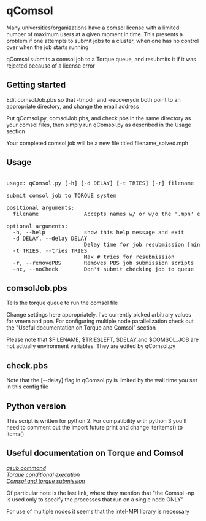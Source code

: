 qComsol  
===============  
Many universities/organizations have a comsol license with a limited number
of maximum users at a given moment in time. This presents a problem if
one attempts to submit jobs to a cluster, when one has no control over when
the job starts running  

qComsol submits a comsol job to a Torque queue, and resubmits it if it was
rejected because of a license error  

Getting started
--------------------
Edit comsolJob.pbs so that -tmpdir and -recoverydir both point to
an appropriate directory, and change the email address  

Put qComsol.py, comsolJob.pbs, and check.pbs in the same directory
as your comsol files, then simply run qComsol.py as described in the Usage section  

Your completed comsol job will be a new file titled filename_solved.mph  


Usage  
----------------
<pre>  
usage: qComsol.py [-h] [-d DELAY] [-t TRIES] [-r] filename  

submit comsol job to TORQUE system  

positional arguments:  
  filename              Accepts names w/ or w/o the '.mph' ending  

optional arguments:  
  -h, --help            show this help message and exit  
  -d DELAY, --delay DELAY  
                        Delay time for job resubmission [min]  
  -t TRIES, --tries TRIES  
                        Max # tries for resubmission   
  -r, --removePBS       Removes PBS job submission scripts  
  -nc, --noCheck        Don't submit checking job to queue  
</pre>

comsolJob.pbs  
----------------  
Tells the torque queue to run the comsol file  

Change settings here appropriately. I've currently picked arbitrary values
for vmem and ppn. For configuring multiple node parallelization check out the
"Useful documentation on Torque and Comsol" section  

Please note that $FILENAME, $TRIESLEFT, $DELAY,and $COMSOL_JOB are not
actually environment variables. They are edited by qComsol.py  

check.pbs  
---------------  
Note that the [--delay] flag in qComsol.py is limited by the wall time you set
in this config file

Python version  
------------------  
This script is written for python 2. For compatibility with python 3 you'll
need to comment out the import future print and change iteritems() to items()  

Useful documentation on Torque and Comsol  
-------------------------------------------
*[qsub command](http://docs.adaptivecomputing.com/torque/4-0-2/Content/topics/commands/qsub.htm)*  
*[Torque conditional execution](http://www.arc.ox.ac.uk/content/torque-job-scheduler#PBScondExecution)*  
*[Comsol and torque submission](https://www.hpc.dtu.dk/?page_id=1257)*  

Of particular note is the last link, where they mention that
"the Comsol -np is used only to specify the processes that run on a single node ONLY"  

For use of multiple nodes it seems that the intel-MPI library is necessary
